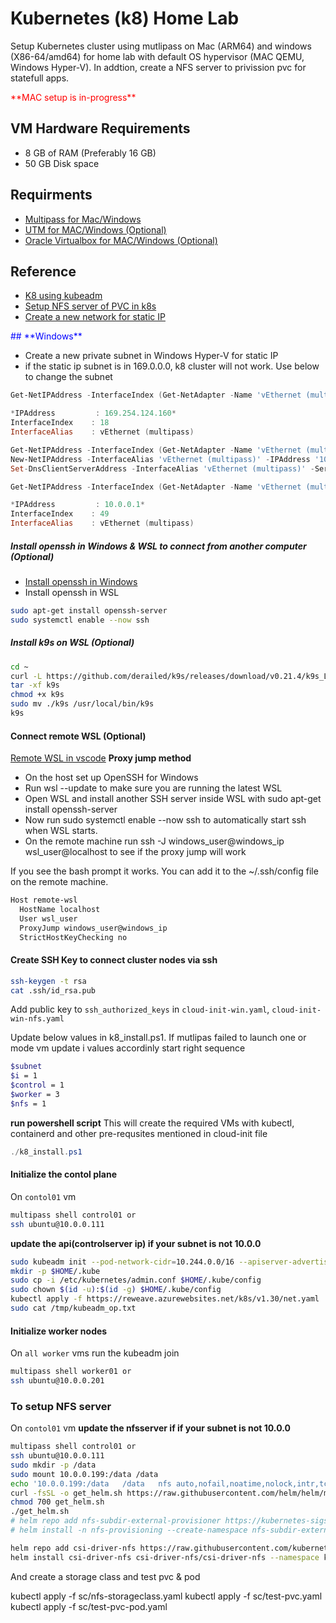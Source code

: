 # Kubernetes (k8) Home Lab

Setup Kubernetes cluster using mutlipass on Mac (ARM64) and windows (X86-64/amd64) for home lab with default OS hypervisor (MAC QEMU, Windows Hyper-V).
In addtion, create a NFS server to privission pvc for statefull apps.

<span style="color:red">
**MAC setup is in-progress**
</span>

## VM Hardware Requirements
- 8 GB of RAM (Preferably 16 GB)
- 50 GB Disk space

## Requirments

- [Multipass for Mac/Windows](https://multipass.run/install)
- [UTM for MAC/Windows (Optional)](https://mac.getutm.app)
- [Oracle Virtualbox for MAC/Windows (Optional)](https://www.virtualbox.org/wiki/Downloads)

## Reference

- [K8 using kubeadm](https://blog.kubesimplify.com/kubernetes-on-apple-macbooks-m-series)
- [Setup NFS server of PVC in k8s](https://medium.com/@shatoddruh/kubernetes-how-to-install-the-nfs-server-and-nfs-dynamic-provisioning-on-azure-virtual-machines-e85f918c7f4b)
- [Create a new network for static IP](https://www.madalin.me/devops/2022/250/multipass-permanent-ip-private-network-hyperv-windows.html)



<span style="color:blue">
## **Windows**
</span>

- Create a new private subnet in Windows Hyper-V for static IP
- if the static ip subnet is in 169.0.0.0, k8 cluster will not work. Use below to change the subnet

```powershell
Get-NetIPAddress -InterfaceIndex (Get-NetAdapter -Name 'vEthernet (multipass)').ifIndex

*IPAddress         : 169.254.124.160*
InterfaceIndex    : 18
InterfaceAlias    : vEthernet (multipass)

Get-NetIPAddress -InterfaceIndex (Get-NetAdapter -Name 'vEthernet (multipass)').ifIndex | Remove-NetIPAddress -confirm:$false
New-NetIPAddress -InterfaceAlias 'vEthernet (multipass)' -IPAddress '10.0.0.1' -PrefixLength 24
Set-DnsClientServerAddress -InterfaceAlias 'vEthernet (multipass)' -ServerAddresses ("10.0.0.15","8.8.8.8")

Get-NetIPAddress -InterfaceIndex (Get-NetAdapter -Name 'vEthernet (multipass)').ifIndex

*IPAddress         : 10.0.0.1*
InterfaceIndex    : 49
InterfaceAlias    : vEthernet (multipass)
```

##### Install openssh in Windows & WSL to connect from another computer (Optional)

- [Install openssh in Windows](https://learn.microsoft.com/en-us/windows-server/administration/openssh/openssh_install_firstuse?tabs=powershell&pivots=windows-server-2019)
- Install openssh in WSL
```bash
sudo apt-get install openssh-server
sudo systemctl enable --now ssh
```

##### Install k9s on WSL (Optional)

``` bash
cd ~
curl -L https://github.com/derailed/k9s/releases/download/v0.21.4/k9s_Linux_x86_64.tar.gz -o k9s
tar -xf k9s
chmod +x k9s
sudo mv ./k9s /usr/local/bin/k9s
k9s
```

#### Connect remote WSL (Optional)
[Remote WSL in vscode](https://gist.github.com/mattbell87/f5bd7b78c8d0ad7f0dfc3addae4f4897)
**Proxy jump method**
- On the host set up OpenSSH for Windows
- Run wsl --update to make sure you are running the latest WSL
- Open WSL and install another SSH server inside WSL with sudo apt-get install openssh-server
- Now run sudo systemctl enable --now ssh to automatically start ssh when WSL starts.
- On the remote machine run ssh -J windows_user@windows_ip wsl_user@localhost to see if the proxy jump will work

If you see the bash prompt it works. You can add it to the ~/.ssh/config file on the remote machine.

```bash
Host remote-wsl
  HostName localhost
  User wsl_user
  ProxyJump windows_user@windows_ip
  StrictHostKeyChecking no
```


#### Create SSH Key to connect cluster nodes via ssh
``` bash
ssh-keygen -t rsa
cat .ssh/id_rsa.pub
```
Add public key to `ssh_authorized_keys` in `cloud-init-win.yaml`, `cloud-init-win-nfs.yaml`

Update below values in k8_install.ps1. If mutlipas failed to launch one or mode vm update i values accordinly start right sequence

```bash
$subnet
$i = 1
$control = 1
$worker = 3
$nfs = 1
```

**run powershell script** This will create the required VMs with kubectl, containerd and other pre-requsites mentioned in cloud-init file
```powershell
./k8_install.ps1
```


#### Initialize the contol plane
On `contol01` vm

```bash
multipass shell control01 or 
ssh ubuntu@10.0.0.111
```

**update the api(controlserver ip) if your subnet is not 10.0.0**
```bash
sudo kubeadm init --pod-network-cidr=10.244.0.0/16 --apiserver-advertise-address=10.0.0.111 > /home/ubuntu/kubeadm_op.txt
mkdir -p $HOME/.kube
sudo cp -i /etc/kubernetes/admin.conf $HOME/.kube/config
sudo chown $(id -u):$(id -g) $HOME/.kube/config
kubectl apply -f https://reweave.azurewebsites.net/k8s/v1.30/net.yaml
sudo cat /tmp/kubeadm_op.txt
```

#### Initialize worker nodes
On `all worker` vms run the kubeadm join

```bash
multipass shell worker01 or 
ssh ubuntu@10.0.0.201
```


### To setup NFS server 

On `contol01` vm **update the nfsserver if if your subnet is not 10.0.0** 

```bash 
multipass shell control01 or 
ssh ubuntu@10.0.0.111
sudo mkdir -p /data
sudo mount 10.0.0.199:/data /data
echo '10.0.0.199:/data   /data   nfs auto,nofail,noatime,nolock,intr,tcp,actimeo=1800 0 0' | sudo sudo tee -a /etc/fstab > /dev/null
curl -fsSL -o get_helm.sh https://raw.githubusercontent.com/helm/helm/main/scripts/get-helm-3
chmod 700 get_helm.sh
./get_helm.sh
# helm repo add nfs-subdir-external-provisioner https://kubernetes-sigs.github.io/nfs-subdir-external-provisioner
# helm install -n nfs-provisioning --create-namespace nfs-subdir-external-provisioner nfs-subdir-external-provisioner/nfs-subdir-external-provisioner --set nfs.server=nfsserver --set nfs.path=/data

helm repo add csi-driver-nfs https://raw.githubusercontent.com/kubernetes-csi/csi-driver-nfs/master/charts
helm install csi-driver-nfs csi-driver-nfs/csi-driver-nfs --namespace kube-system --version v4.9.0
```


And create a storage class and test pvc & pod

kubectl apply -f sc/nfs-storageclass.yaml
kubectl apply -f sc/test-pvc.yaml
kubectl apply -f sc/test-pvc-pod.yaml